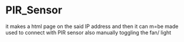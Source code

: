 # PIR_Sensor
it makes a html page on the said IP address and then it can m=be made used to connect with PIR sensor also manually toggling the fan/ light
